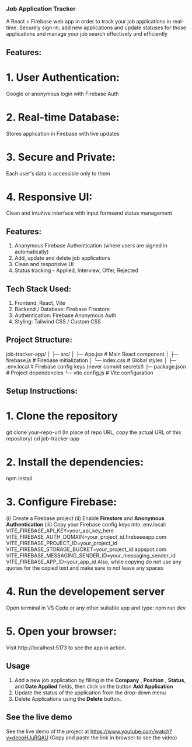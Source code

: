 ### Job Application Tracker
A React + Firebase web app in order to track your job applications in real-time. Securely sign-in, add new applications and update statuses for those applications and manage your job search effectively and efficiently

## Features:
# 1. User Authentication:
  Google or anonymous login with Firebase Auth
  
# 2. Real-time Database:
  Stores application in Firebase with live updates
  
# 3. Secure and Private:
  Each user's data is accessible only to them
  
# 4. Responsive UI:
Clean and intuitive interface with input formsand status management

## Features:
1. Ananymous Firebase Authentication (where users are signed in automatically)
2. Add, update and delete job applications
3. Clean and responsive UI
4. Status tracking - Applied, Interview, Offer, Rejected

## Tech Stack Used:
1. Frontend:  React, Vite
2. Backend / Database: Firebase Firestore
3. Authentication: Firebase Anonymous Auth
4. Styling: Tailwind CSS / Custom CSS

## Project Structure:
job-tracker-app/
│
├─ src/
│ ├─ App.jsx # Main React component
│ ├─ firebase.js # Firebase initialization
│ └─ index.css # Global styles
│
├─ .env.local # Firebase config keys (never commit secrets!)
├─ package.json # Project dependencies
└─ vite.config.js # Vite configuration

## Setup Instructions:

# 1. Clone the repository
git clone your-repo-url (In place of repo URL, copy the actual URL of this repository)
cd job-tracker-app

# 2. Install the dependencies:
npm install

# 3. Configure Firebase:
(i) Create a Firebase project
(ii) Enable **Firestore** and **Anonymous Authentication**
(iii) Copy your Firebase config keys into .env.local:
  VITE_FIREBASE_API_KEY=your_api_key_here
  VITE_FIREBASE_AUTH_DOMAIN=your_project_id.firebaseapp.com
  VITE_FIREBASE_PROJECT_ID=your_project_id
  VITE_FIREBASE_STORAGE_BUCKET=your_project_id.appspot.com
  VITE_FIREBASE_MESSAGING_SENDER_ID=your_messaging_sender_id
  VITE_FIREBASE_APP_ID=your_app_id
Also, while copying do not use any quotes for the copied text and make sure to not leave any spaces

# 4. Run the developement server
Open terminal in VS Code or any other suitable app and type:
npm run dev

# 5. Open your browser:
Visit http://localhost:5173 to see the app in action.

## Usage 
1. Add a new job application by filling in the **Company** , **Position** , **Status**, and **Date Applied** fields, then click on the button **Add Application**
2. Update the status of the application from the drop-down menu
3. Delete Applications using the **Delete** button.

   
## See the live demo
See the live demo of the project at https://www.youtube.com/watch?v=deooHJuRQAU (Copy and paste the link in browser to see the video)
